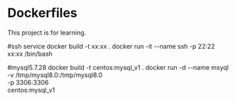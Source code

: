 # Dockerfiles
This project is for learning.

#ssh service 
docker build -t xx:xx .
docker run -it --name ssh -p 22:22 xx:xx /bin/bash

#mysql5.7.28
docker build -t centos:mysql_v1 .
docker run -d --name msyql \
-v /tmp/mysql8.0:/tmp/mysql8.0 \
-p 3306:3306 \
centos:mysql_v1


